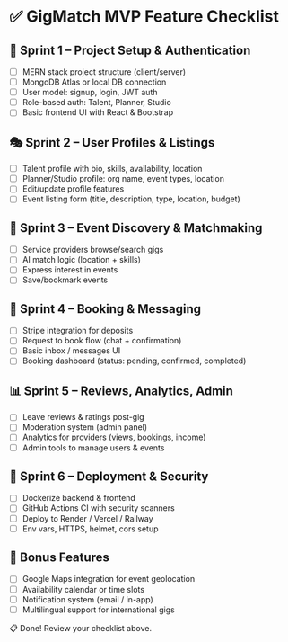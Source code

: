 # ✅ GigMatch MVP Feature Checklist

## 🚀 Sprint 1 – Project Setup & Authentication

- [ ] MERN stack project structure (client/server)
- [ ] MongoDB Atlas or local DB connection
- [ ] User model: signup, login, JWT auth
- [ ] Role-based auth: Talent, Planner, Studio
- [ ] Basic frontend UI with React & Bootstrap

## 🎭 Sprint 2 – User Profiles & Listings

- [ ] Talent profile with bio, skills, availability, location
- [ ] Planner/Studio profile: org name, event types, location
- [ ] Edit/update profile features
- [ ] Event listing form (title, description, type, location, budget)

## 🔎 Sprint 3 – Event Discovery & Matchmaking

- [ ] Service providers browse/search gigs
- [ ] AI match logic (location + skills)
- [ ] Express interest in events
- [ ] Save/bookmark events

## 💬 Sprint 4 – Booking & Messaging

- [ ] Stripe integration for deposits
- [ ] Request to book flow (chat + confirmation)
- [ ] Basic inbox / messages UI
- [ ] Booking dashboard (status: pending, confirmed, completed)

## 📊 Sprint 5 – Reviews, Analytics, Admin

- [ ] Leave reviews & ratings post-gig
- [ ] Moderation system (admin panel)
- [ ] Analytics for providers (views, bookings, income)
- [ ] Admin tools to manage users & events

## 🚀 Sprint 6 – Deployment & Security

- [ ] Dockerize backend & frontend
- [ ] GitHub Actions CI with security scanners
- [ ] Deploy to Render / Vercel / Railway
- [ ] Env vars, HTTPS, helmet, cors setup

## 🌟 Bonus Features

- [ ] Google Maps integration for event geolocation
- [ ] Availability calendar or time slots
- [ ] Notification system (email / in-app)
- [ ] Multilingual support for international gigs

📋 Done! Review your checklist above.
